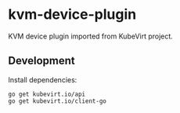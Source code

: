 # kvm-device-plugin

KVM device plugin imported from KubeVirt project.

## Development

Install dependencies:

```
go get kubevirt.io/api
go get kubevirt.io/client-go
```